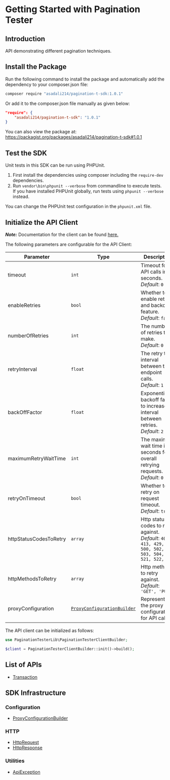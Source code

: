 
# Getting Started with Pagination Tester

## Introduction

API demonstrating different pagination techniques.

## Install the Package

Run the following command to install the package and automatically add the dependency to your composer.json file:

```bash
composer require "asadali214/pagination-t-sdk:1.0.1"
```

Or add it to the composer.json file manually as given below:

```json
"require": {
    "asadali214/pagination-t-sdk": "1.0.1"
}
```

You can also view the package at:
https://packagist.org/packages/asadali214/pagination-t-sdk#1.0.1

## Test the SDK

Unit tests in this SDK can be run using PHPUnit.

1. First install the dependencies using composer including the `require-dev` dependencies.
2. Run `vendor\bin\phpunit --verbose` from commandline to execute tests. If you have installed PHPUnit globally, run tests using `phpunit --verbose` instead.

You can change the PHPUnit test configuration in the `phpunit.xml` file.

## Initialize the API Client

**_Note:_** Documentation for the client can be found [here.](https://www.github.com/asadali214/pagination-t-php-sdk/tree/1.0.1/doc/client.md)

The following parameters are configurable for the API Client:

| Parameter | Type | Description |
|  --- | --- | --- |
| timeout | `int` | Timeout for API calls in seconds.<br>*Default*: `0` |
| enableRetries | `bool` | Whether to enable retries and backoff feature.<br>*Default*: `false` |
| numberOfRetries | `int` | The number of retries to make.<br>*Default*: `0` |
| retryInterval | `float` | The retry time interval between the endpoint calls.<br>*Default*: `1` |
| backOffFactor | `float` | Exponential backoff factor to increase interval between retries.<br>*Default*: `2` |
| maximumRetryWaitTime | `int` | The maximum wait time in seconds for overall retrying requests.<br>*Default*: `0` |
| retryOnTimeout | `bool` | Whether to retry on request timeout.<br>*Default*: `true` |
| httpStatusCodesToRetry | `array` | Http status codes to retry against.<br>*Default*: `408, 413, 429, 500, 502, 503, 504, 521, 522, 524` |
| httpMethodsToRetry | `array` | Http methods to retry against.<br>*Default*: `'GET', 'PUT'` |
| proxyConfiguration | [`ProxyConfigurationBuilder`](https://www.github.com/asadali214/pagination-t-php-sdk/tree/1.0.1/doc/proxy-configuration-builder.md) | Represents the proxy configurations for API calls |

The API client can be initialized as follows:

```php
use PaginationTesterLib\PaginationTesterClientBuilder;

$client = PaginationTesterClientBuilder::init()->build();
```

## List of APIs

* [Transaction](https://www.github.com/asadali214/pagination-t-php-sdk/tree/1.0.1/doc/controllers/transaction.md)

## SDK Infrastructure

### Configuration

* [ProxyConfigurationBuilder](https://www.github.com/asadali214/pagination-t-php-sdk/tree/1.0.1/doc/proxy-configuration-builder.md)

### HTTP

* [HttpRequest](https://www.github.com/asadali214/pagination-t-php-sdk/tree/1.0.1/doc/http-request.md)
* [HttpResponse](https://www.github.com/asadali214/pagination-t-php-sdk/tree/1.0.1/doc/http-response.md)

### Utilities

* [ApiException](https://www.github.com/asadali214/pagination-t-php-sdk/tree/1.0.1/doc/api-exception.md)

